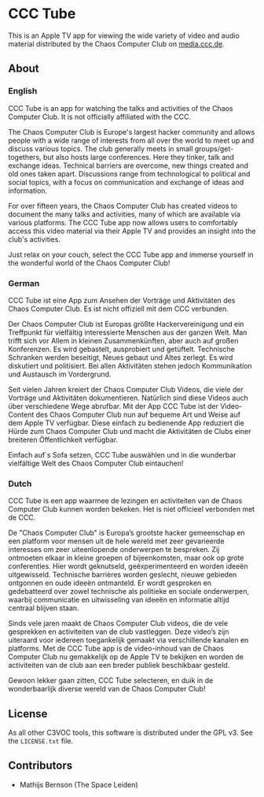 # CCC Tube

This is an Apple TV app for viewing the wide variety of video and audio material distributed by the Chaos Computer Club on [media.ccc.de](https://media.ccc.de/).

## About

### English

CCC Tube is an app for watching the talks and activities of the Chaos Computer Club. It is not officially affiliated with the CCC.

The Chaos Computer Club is Europe's largest hacker community and allows people with a wide range of interests from all over the world to meet up and discuss various topics. The club generally meets in small groups/get-togethers, but also hosts large conferences. Here they tinker, talk and exchange ideas. Technical barriers are overcome, new things created and old ones taken apart. Discussions range from technological to political and social topics, with a focus on communication and exchange of ideas and information.

For over fifteen years, the Chaos Computer Club has created videos to document the many talks and activities, many of which are available via various platforms. The CCC Tube app now allows users to comfortably access this video material via their Apple TV and provides an insight into the club's activities.

Just relax on your couch, select the CCC Tube app and immerse yourself in the wonderful world of the Chaos Computer Club!

### German

CCC Tube ist eine App zum Ansehen der Vorträge und Aktivitäten des Chaos Computer Club. Es ist nicht offiziell mit dem CCC verbunden.

Der Chaos Computer Club ist Europas größte Hackervereinigung und ein Treffpunkt für vielfältig interessierte Menschen aus der ganzen Welt. Man trifft sich vor Allem in kleinen Zusammenkünften, aber auch auf großen Konferenzen. Es wird gebastelt, ausprobiert und getüftelt. Technische Schranken werden beseitigt, Neues gebaut und Altes zerlegt. Es wird diskutiert und politisiert. Bei allen Aktivitäten stehen jedoch Kommunikation und Austausch im Vordergrund.

Seit vielen Jahren kreiert der Chaos Computer Club Videos, die viele der Vorträge und Aktivitäten dokumentieren. Natürlich sind diese Videos auch über verschiedene Wege abrufbar. Mit der App CCC Tube ist der Video-Content des Chaos Computer Club nun auf bequeme Art und Weise auf dem Apple TV verfügbar. Diese einfach zu bedienende App reduziert die Hürde zum Chaos Computer Club und macht die Aktivitäten de Clubs einer breiteren Öffentlichkeit verfügbar.
 
Einfach auf´s Sofa setzen, CCC Tube auswählen und in die wunderbar vielfältige Welt des Chaos Computer Club eintauchen!

### Dutch

CCC Tube is een app waarmee de lezingen en activiteiten van de Chaos Computer Club kunnen worden bekeken. Het is niet officieel verbonden met de CCC.

De "Chaos Computer Club" is Europaʼs grootste hacker gemeenschap en een platform voor mensen uit de hele wereld met zeer gevarieerde interesses om zeer uiteenlopende onderwerpen te bespreken. Zij ontmoeten elkaar in kleine groepen of bijeenkomsten, maar ook op grote conferenties. Hier wordt geknutseld, geëxperimenteerd en worden ideeën uitgewisseld. Technische barrières worden geslecht, nieuwe gebieden ontgonnen en oude ideeën ontmanteld. Er wordt gesproken en gedebatteerd over zowel technische als politieke en sociale onderwerpen, waarbij communicatie en uitwisseling van ideeën en informatie altijd centraal blijven staan.

Sinds vele jaren maakt de Chaos Computer Club videos, die de vele gesprekken en activiteiten van de club vastleggen. Deze videoʼs zijn uiteraard voor iedereen toegankelijk gemaakt via verschillende kanalen en platforms. Met de CCC Tube app is de video-inhoud van de Chaos Computer Club nu gemakkelijk op de Apple TV te bekijken en worden de activiteiten van de club aan een breder publiek beschikbaar gesteld.

Gewoon lekker gaan zitten, CCC Tube selecteren, en duik in de wonderbaarlijk diverse wereld van de Chaos Computer Club!

## License

As all other C3VOC tools, this software is distributed under the GPL v3. See the `LICENSE.txt` file.

## Contributors

* Mathijs Bernson (The Space Leiden)
